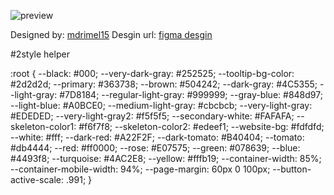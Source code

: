![preview](https://github.com/Moamal-2000/e-commerce/assets/103026211/935f9fd0-1cfa-4164-9947-3ce38a8f1484)

Designed by: [mdrimel15](https://dribbble.com/mdrimel15)
Desgin url: [figma desgin](https://www.figma.com/file/bwhp2Q5jdzJDIw5YIsBlXe/Full-E-Commerce-Website-UI-UX-Design-(Community)?node-id=34%3A213&mode=design)


#2style helper

:root {
  --black: #000;
  --very-dark-gray: #252525;
  --tooltip-bg-color: #2d2d2d;
  --primary: #363738;
  --brown: #504242;
  --dark-gray: #4C5355;
  --light-gray: #7D8184;
  --regular-light-gray: #999999;
  --gray-blue: #848d97;
  --light-blue: #A0BCE0;
  --medium-light-gray: #cbcbcb;
  --very-light-gray: #EDEDED;
  --very-light-gray2: #f5f5f5;
  --secondary-white: #FAFAFA;
  --skeleton-color1: #f6f7f8;
  --skeleton-color2: #edeef1;
  --website-bg: #fdfdfd;
  --white: #fff;
  --dark-red: #A22F2F;
  --dark-tomato: #B40404;
  --tomato: #db4444;
  --red: #ff0000;
  --rose: #E07575;
  --green: #078639;
  --blue: #4493f8;
  --turquoise: #4AC2E8;
  --yellow: #fffb19;
  --container-width: 85%;
  --container-mobile-width: 94%;
  --page-margin: 60px 0 100px;
  --button-active-scale: .991;
}
